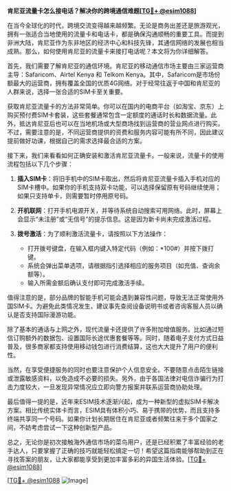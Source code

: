 **肯尼亚流量卡怎么接电话？解决你的跨境通信难题[[TG💪+ @esim1088](https://t.me/s/esim1088)]**

在当今全球化的时代，跨境交流变得越来越频繁。无论是商务出差还是旅游观光，拥有一张适合当地使用的流量卡和电话卡，都是确保沟通顺畅的重要工具。而提到非洲大陆，肯尼亚作为东非地区的经济中心和科技先锋，其通信网络的发展也相当成熟。那么，如何使用肯尼亚的流量卡来接打电话呢？本文将为你详细解答。

首先，我们需要了解肯尼亚的通信环境。肯尼亚的移动通信市场主要由三家运营商主导：Safaricom、Airtel Kenya 和 Telkom Kenya。其中，Safaricom是市场份额最大的运营商，拥有覆盖全国的优质4G网络。对于经常往返于中国和肯尼亚的人群来说，选择一张合适的SIM卡至关重要。

获取肯尼亚流量卡的方法非常简单。你可以在国内的电商平台（如淘宝、京东）上购买预付费SIM卡套装，这些套餐通常包含一定额度的通话时长和数据流量。此外，抵达肯尼亚后也可以在当地机场或大型商场找到运营商的营业网点进行购买。不过，需要注意的是，不同运营商提供的资费和服务内容可能有所不同，因此建议提前做好功课，根据自己的需求选择最合适的方案。

接下来，我们来看看如何正确安装和激活肯尼亚流量卡。一般来说，流量卡的使用流程包括以下几个步骤：

1. **插入SIM卡**：将旧手机中的SIM卡取出，然后将肯尼亚流量卡插入手机对应的SIM卡槽中。如果你的手机支持双卡功能，可以选择保留原有号码继续使用；如果只支持单卡，则需要暂时停用原号码。
   
2. **开机联网**：打开手机电源开关，并等待系统自动搜索可用网络。此时，屏幕上会显示“未注册”或“无信号”的提示信息。这是因为新卡尚未完成激活过程。

3. **拨号激活**：为了顺利激活流量卡，请按照以下方法操作：
   - 打开拨号键盘，在输入框内键入特定代码（例如：*100#）并按下拨打键。
   - 系统会弹出菜单选项，请根据指引选择相应的服务项目（如充值、查询余额等）。
   - 输入所需金额后确认支付即可完成激活手续。

值得注意的是，部分品牌的智能手机可能会遇到兼容性问题，导致无法正常使用外国SIM卡。为避免此类情况发生，建议事先查阅设备说明书或者咨询客服人员以确认是否支持国际漫游功能。

除了基本的通话与上网之外，现代流量卡还提供了许多附加增值服务。比如通过短信订购额外的数据包、设置国际长途优惠套餐等等。同时，随着电子支付方式日益普及，很多商家都支持使用移动钱包进行消费结算，这也大大提升了用户的便利性。

当然，在享受便捷服务的同时也要注意保护个人信息安全。不要随意点击陌生链接或泄露敏感资料，以免造成不必要的损失。另外，由于各国法律对电信诈骗行为打击力度较大，一旦发现异常情况应立即向警方报案并联系运营商协助处理。

最后值得一提的是，近年来ESIM技术逐渐兴起，成为一种新型的虚拟SIM卡解决方案。相比传统实体卡而言，ESIM具有体积小巧、易于携带的优势，而且支持多终端共享同一个号码。如果你计划长期居住在肯尼亚或者频繁往来于多个国家之间，不妨考虑尝试一下这种创新型产品。

总之，无论你是初次接触海外通信市场的菜鸟用户，还是已经积累了丰富经验的老手达人，只要掌握了正确的技巧就能轻松搞定一切！希望这篇指南能够帮助到正在寻找答案的朋友，让大家都能享受到更加丰富多彩的异国生活体验。[[TG💪+ @esim1088](https://t.me/s/esim1088)]

[[TG💪+ @esim1088](https://t.me/s/esim1088) ![Image](https://i.postimg.cc/4NQfJmqS/Snipaste-2025-05-13-00-14-12.png)]